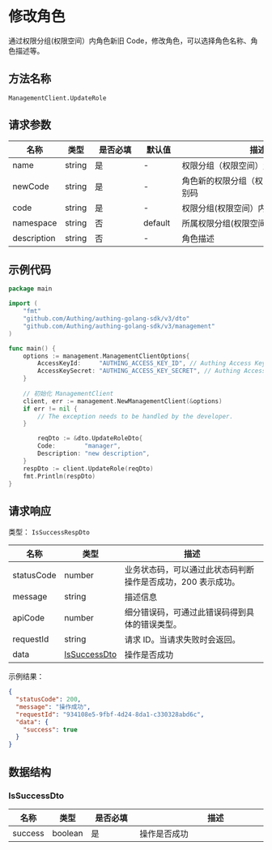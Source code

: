 # 修改角色

<!--
  警告⚠️：
  不要直接修改该文档，
  https://github.com/Authing/authing-docs-factory
  使用该项目进行生成
-->

<LastUpdated />

通过权限分组(权限空间）内角色新旧 Code，修改角色，可以选择角色名称、角色描述等。

## 方法名称

`ManagementClient.UpdateRole`

## 请求参数

| 名称 | 类型 | <div style="width:80px">是否必填</div> | <div style="width:60px">默认值</div> | <div style="width:300px">描述</div> | <div style="width:200px">示例值</div> |
| ---- | ---- | ---- | ---- | ---- | ---- |
| name | string | 是 | - | 权限分组（权限空间）角色名称  | `name` |
| newCode | string | 是 | - | 角色新的权限分组（权限空间）内唯一识别码  | `code2` |
| code | string | 是 | - | 权限分组(权限空间）内角色的唯一标识符  | `code1` |
| namespace | string | 否 | default | 所属权限分组(权限空间)的 code  | `default` |
| description | string | 否 | - | 角色描述  | `this is description` |




## 示例代码

```go
package main

import (
	"fmt"
	"github.com/Authing/authing-golang-sdk/v3/dto"
	"github.com/Authing/authing-golang-sdk/v3/management"
)

func main() {
	options := management.ManagementClientOptions{
		AccessKeyId:     "AUTHING_ACCESS_KEY_ID", // Authing Access Key ID
		AccessKeySecret: "AUTHING_ACCESS_KEY_SECRET", // Authing Access Key Secret
	}
	
	// 初始化 ManagementClient
	client, err := management.NewManagementClient(&options)
	if err != nil {
		// The exception needs to be handled by the developer.
	}

		reqDto := &dto.UpdateRoleDto{
		Code:        "manager",
		Description: "new description",
	}
	respDto := client.UpdateRole(reqDto)
	fmt.Println(respDto)
}
```




## 请求响应

类型： `IsSuccessRespDto`

| 名称 | 类型 | 描述 |
| ---- | ---- | ---- |
| statusCode | number | 业务状态码，可以通过此状态码判断操作是否成功，200 表示成功。 |
| message | string | 描述信息 |
| apiCode | number | 细分错误码，可通过此错误码得到具体的错误类型。 |
| requestId | string | 请求 ID。当请求失败时会返回。 |
| data | <a href="#IsSuccessDto">IsSuccessDto</a> | 操作是否成功 |



示例结果：

```json
{
  "statusCode": 200,
  "message": "操作成功",
  "requestId": "934108e5-9fbf-4d24-8da1-c330328abd6c",
  "data": {
    "success": true
  }
}
```

## 数据结构


### <a id="IsSuccessDto"></a> IsSuccessDto

| 名称 | 类型 | <div style="width:80px">是否必填</div> | <div style="width:300px">描述</div> | <div style="width:200px">示例值</div> |
| ---- |  ---- | ---- | ---- | ---- |
| success | boolean | 是 | 操作是否成功   |  `true` |


